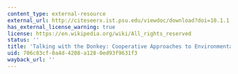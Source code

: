 ```yaml
---
content_type: external-resource
external_url: http://citeseerx.ist.psu.edu/viewdoc/download?doi=10.1.1.490.8244&rep=rep1&type=pdf
has_external_license_warning: true
license: https://en.wikipedia.org/wiki/All_rights_reserved
status: ''
title: 'Talking with the Donkey: Cooperative Approaches to Environmental Protection'
uid: 706c83cf-0a4d-4208-a128-0ed93f9631f3
wayback_url: ''
---
```

